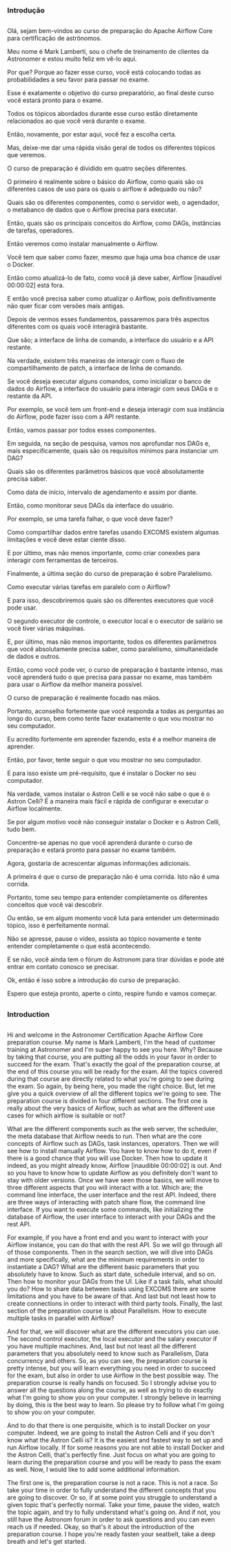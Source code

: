 ### Introdução
##

Olá, sejam bem-vindos ao curso de preparação do Apache Airflow Core para certificação de astrônomos. 

Meu nome é Mark Lamberti, sou o chefe de treinamento de clientes da Astronomer e estou muito feliz em vê-lo aqui. 

Por que? Porque ao fazer esse curso, você está colocando todas as probabilidades a seu favor para passar no exame. 

Esse é exatamente o objetivo do curso preparatório, ao final deste curso você estará pronto para o exame. 

Todos os tópicos abordados durante esse curso estão diretamente relacionados ao que você verá durante o exame.

Então, novamente, por estar aqui, você fez a escolha certa. 

Mas, deixe-me dar uma rápida visão geral de todos os diferentes tópicos que veremos. 

O curso de preparação é dividido em quatro seções diferentes. 

O primeiro é realmente sobre o básico do Airflow, como quais são os diferentes casos de uso para os quais o airflow é adequado ou não?  

Quais são os diferentes componentes, como o servidor web, o agendador, o metabanco de dados que o Airflow precisa para executar.

Então, quais são os principais conceitos do Airflow, como DAGs, instâncias de tarefas, operadores.

Então veremos como instalar manualmente o Airflow. 

Você tem que saber como fazer, mesmo que haja uma boa chance de usar o Docker. 

Então como atualizá-lo de fato, como você já deve saber, Airflow [inaudível 00:00:02] está fora. 

E então você precisa saber como atualizar o Airflow, pois definitivamente não quer ficar com versões mais antigas. 

Depois de vermos esses fundamentos, passaremos para três aspectos diferentes com os quais você interagirá bastante. 

Que são; a interface de linha de comando, a interface do usuário e a API restante. 

Na verdade, existem três maneiras de interagir com o fluxo de compartilhamento de patch, a interface de linha de comando.

Se você deseja executar alguns comandos, como inicializar o banco de dados do Airflow, a interface do usuário para interagir com seus DAGs e o restante da API.

Por exemplo, se você tem um front-end e deseja interagir com sua instância do Airflow, pode fazer isso com a API restante. 

Então, vamos passar por todos esses componentes. 

Em seguida, na seção de pesquisa, vamos nos aprofundar nos DAGs e, mais especificamente, quais são os requisitos mínimos para instanciar um DAG?

Quais são os diferentes parâmetros básicos que você absolutamente precisa saber. 

Como data de início, intervalo de agendamento e assim por diante. 

Então, como monitorar seus DAGs da interface do usuário. 

Por exemplo, se uma tarefa falhar, o que você deve fazer? 

Como compartilhar dados entre tarefas usando EXCOMS existem algumas limitações e você deve estar ciente disso. 

E por último, mas não menos importante, como criar conexões para interagir com ferramentas de terceiros. 

Finalmente, a última seção do curso de preparação é sobre Paralelismo. 

Como executar várias tarefas em paralelo com o Airflow?  

E para isso, descobriremos quais são os diferentes executores que você pode usar. 

O segundo executor de controle, o executor local e o executor de salário se você tiver várias máquinas. 

E, por último, mas não menos importante, todos os diferentes parâmetros que você absolutamente precisa saber, como paralelismo, simultaneidade de dados e outros. 

Então, como você pode ver, o curso de preparação é bastante intenso, mas você aprenderá tudo o que precisa para passar no exame, mas também para usar o Airflow da melhor maneira possível. 

O curso de preparação é realmente focado nas mãos. 

Portanto, aconselho fortemente que você responda a todas as perguntas ao longo do curso, bem como tente fazer exatamente o que vou mostrar no seu computador. 

Eu acredito fortemente em aprender fazendo, esta é a melhor maneira de aprender. 

Então, por favor, tente seguir o que vou mostrar no seu computador.  

E para isso existe um pré-requisito, que é instalar o Docker no seu computador.

Na verdade, vamos instalar o Astron Celli e se você não sabe o que é o Astron Celli? É a maneira mais fácil e rápida de configurar e executar o Airflow localmente. 

Se por algum motivo você não conseguir instalar o Docker e o Astron Celli, tudo bem. 

Concentre-se apenas no que você aprenderá durante o curso de preparação e estará pronto para passar no exame também. 

Agora, gostaria de acrescentar algumas informações adicionais.

A primeira é que o curso de preparação não é uma corrida. Isto não é uma corrida. 

Portanto, tome seu tempo para entender completamente os diferentes conceitos que você vai descobrir. 

Ou então, se em algum momento você luta para entender um determinado tópico, isso é perfeitamente normal. 

Não se apresse, pause o vídeo, assista ao tópico novamente e tente entender completamente o que está acontecendo. 

E se não, você ainda tem o fórum do Astronom para tirar dúvidas e pode até entrar em contato conosco se precisar. 

Ok, então é isso sobre a introdução do curso de preparação. 

Espero que esteja pronto, aperte o cinto, respire fundo e vamos começar.

##
### Introduction
##

Hi and welcome in the Astronomer Certification Apache Airflow Core preparation course. My name is Mark Lamberti, I'm the head of customer training at Astronomer and I'm super happy to see you here. Why? Because by taking that course, you are putting all the odds in your favor in order to succeed for the exam. That's exactly the goal of the preparation course, at the end of this course you will be ready for the exam. All the topics covered during that course are directly related to what you're going to see during the exam. So again, by being here, you made the right choice. But, let me give you a quick overview of all the different topics we're going to see. The preparation course is divided in four different sections. The first one is really about the very basics of Airflow, such as what are the different use cases for which airflow is suitable or not?

What are the different components such as the web server, the scheduler, the meta database that Airflow needs to run. Then what are the core concepts of Airflow such as DAGs, task instances, operators. Then we will see how to install manually Airflow. You have to know how to do it, even if there is a good chance that you will use Docker. Then how to update it indeed, as you might already know, Airflow [inaudible 00:00:02] is out. And so you have to know how to update Airflow as you definitely don't want to stay with older versions. Once we have seen those basics, we will move to three different aspects that you will interact with a lot. Which are; the command line interface, the user interface and the rest API. Indeed, there are three ways of interacting with patch share flow, the command line interface. If you want to execute some commands, like initializing the database of Airflow, the user interface to interact with your DAGs and the rest API.

For example, if you have a front end and you want to interact with your Airflow instance, you can do that with the rest API. So we will go through all of those components. Then in the search section, we will dive into DAGs and more specifically, what are the minimum requirements in order to instantiate a DAG? What are the different basic parameters that you absolutely have to know. Such as start date, schedule interval, and so on. Then how to monitor your DAGs from the UI. Like if a task fails, what should you do? How to share data between tasks using EXCOMS there are some limitations and you have to be aware of that. And last but not least how to create connections in order to interact with third party tools. Finally, the last section of the preparation course is about Parallelism. How to execute multiple tasks in parallel with Airflow?

And for that, we will discover what are the different executors you can use. The second control executor, the local executor and the salary executor if you have multiple machines. And, last but not least all the different parameters that you absolutely need to know such as Parallelism, Data concurrency and others. So, as you can see, the preparation course is pretty intense, but you will learn everything you need in order to succeed for the exam, but also in order to use Airflow in the best possible way. The preparation course is really hands on focused. So I strongly advise you to answer all the questions along the course, as well as trying to do exactly what I'm going to show you on your computer. I strongly believe in learning by doing, this is the best way to learn. So please try to follow what I'm going to show you on your computer.

And to do that there is one perquisite, which is to install Docker on your computer. Indeed, we are going to install the Astron Celli and if you don't know what the Astron Celli is? It is the easiest and fastest way to set up and run Airflow locally. If for some reasons you are not able to install Docker and the Astron Celli, that's perfectly fine. Just focus on what you are going to learn during the preparation course and you will be ready to pass the exam as well. Now, I would like to add some additional information.

The first one is, the preparation course is not a race. This is not a race. So take your time in order to fully understand the different concepts that you are going to discover. Or so, if at some point you struggle to understand a given topic that's perfectly normal. Take your time, pause the video, watch the topic again, and try to fully understand what's going on. And if not, you still have the Astronom forum in order to ask questions and you can even reach us if needed. Okay, so that's it about the introduction of the preparation course. I hope you're ready fasten your seatbelt, take a deep breath and let's get started.
